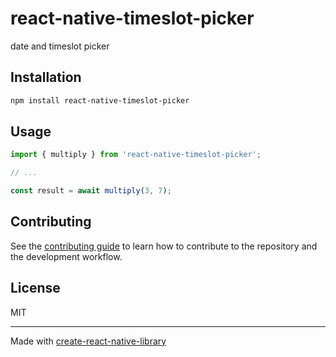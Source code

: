 # react-native-timeslot-picker

date and timeslot picker

## Installation

```sh
npm install react-native-timeslot-picker
```

## Usage

```js
import { multiply } from 'react-native-timeslot-picker';

// ...

const result = await multiply(3, 7);
```

## Contributing

See the [contributing guide](CONTRIBUTING.md) to learn how to contribute to the repository and the development workflow.

## License

MIT

---

Made with [create-react-native-library](https://github.com/callstack/react-native-builder-bob)
